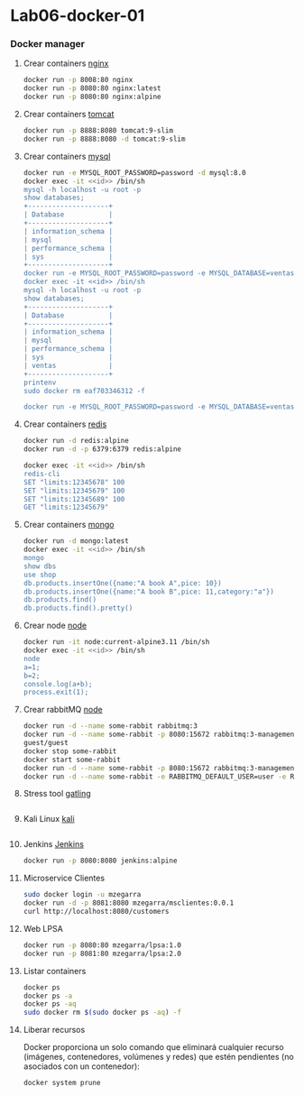 # Lab06-docker-01

### Docker manager

1. Crear containers [nginx](https://hub.docker.com/_/nginx) 
    ```bash
    docker run -p 8008:80 nginx
    docker run -p 8080:80 nginx:latest
    docker run -p 8080:80 nginx:alpine
    ```

1. Crear containers [tomcat](https://hub.docker.com/_/tomcat) 
    ```bash
    docker run -p 8888:8080 tomcat:9-slim
    docker run -p 8888:8080 -d tomcat:9-slim
    ```
1. Crear containers [mysql](https://hub.docker.com/_/mysql) 
    ```bash
    docker run -e MYSQL_ROOT_PASSWORD=password -d mysql:8.0
    docker exec -it <<id>> /bin/sh
    mysql -h localhost -u root -p
    show databases;
    +--------------------+
    | Database           |
    +--------------------+
    | information_schema |
    | mysql              |
    | performance_schema |
    | sys                |
    +--------------------+
    docker run -e MYSQL_ROOT_PASSWORD=password -e MYSQL_DATABASE=ventas -d mysql:8.0
    docker exec -it <<id>> /bin/sh
    mysql -h localhost -u root -p
    show databases;
    +--------------------+
    | Database           |
    +--------------------+
    | information_schema |
    | mysql              |
    | performance_schema |
    | sys                |
    | ventas             |
    +--------------------+
    printenv
    sudo docker rm eaf703346312 -f

    docker run -e MYSQL_ROOT_PASSWORD=password -e MYSQL_DATABASE=ventas -p 3307:3306 -d mysql:8.0
    ```

1. Crear containers [redis](https://hub.docker.com/_/redis) 
    ```bash
    docker run -d redis:alpine
    docker run -d -p 6379:6379 redis:alpine
    
    docker exec -it <<id>> /bin/sh
    redis-cli
    SET "limits:12345678" 100
    SET "limits:12345679" 100
    SET "limits:12345689" 100
    GET "limits:12345679"
    ```


1. Crear containers [mongo](https://hub.docker.com/_/mongo)  
    ```bash
    docker run -d mongo:latest
    docker exec -it <<id>> /bin/sh
    mongo
    show dbs
    use shop
    db.products.insertOne({name:"A book A",pice: 10})
    db.products.insertOne({name:"A book B",pice: 11,category:"a"})
    db.products.find()
    db.products.find().pretty()
    ```


1. Crear node [node](https://hub.docker.com/_/node)  
    ```bash
    docker run -it node:current-alpine3.11 /bin/sh
    docker exec -it <<id>> /bin/sh
    node
    a=1;
    b=2;
    console.log(a+b);
    process.exit(1);
    ```

1. Crear rabbitMQ [node](https://hub.docker.com/_/rabbitmq)  
    ```bash
    docker run -d --name some-rabbit rabbitmq:3
    docker run -d --name some-rabbit -p 8080:15672 rabbitmq:3-management
    guest/guest
    docker stop some-rabbit
    docker start some-rabbit
    docker run -d --name some-rabbit -p 8080:15672 rabbitmq:3-management
    docker run -d --name some-rabbit -e RABBITMQ_DEFAULT_USER=user -e RABBITMQ_DEFAULT_PASS=password rabbitmq:3-management
    ```
1. Stress tool [gatling](https://gatling.io/)  
    ```bash
    ```

1. Kali Linux [kali](https://www.kali.org/)  
    ```bash
    ```

1. Jenkins [Jenkins](https://hub.docker.com/_/jenkins)  
    ```bash
    docker run -p 8080:8080 jenkins:alpine
    ```

1. Microservice Clientes
    ```bash
    sudo docker login -u mzegarra
    docker run -d -p 8081:8080 mzegarra/msclientes:0.0.1
    curl http://localhost:8080/customers
    ```

1. Web LPSA
    ```bash
    docker run -p 8080:80 mzegarra/lpsa:1.0
    docker run -p 8081:80 mzegarra/lpsa:2.0
    ```

1. Listar containers
    ```bash
    docker ps
    docker ps -a
    docker ps -aq
    sudo docker rm $(sudo docker ps -aq) -f
    ```

1. Liberar recursos

    Docker proporciona un solo comando que eliminará cualquier recurso (imágenes, contenedores, volúmenes y redes) que estén pendientes (no asociados con un contenedor):

    ```bash
    docker system prune
    ```
